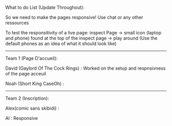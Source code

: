 What to do List (Update Throughout):

So we need to make the pages responsive! Use chat or any other ressources


To test the responsitivity of a live page: inspect Page -> small icon (laptop and phone) found at the top of the inspect page -> play around (Use the default phones as an idea of what it should look like)

---------------------------------------------------------------------------------------------------------


Team 1 (Page D'accueil):


David (Gaylord Of The Cock Rings) : Worked on the setup and respnsivness of the page acceuil

Noah (Short King 
                  CaseOh) :

---------------------------------------------------------------------------------------------------------


Team 2 (Inscription):


Alex(comic sans skibidi) :


Al :
Responsive
